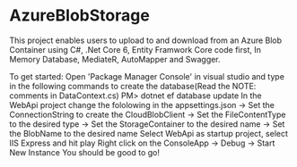 # AzureBlobStorage
This project enables users to upload to and download from an Azure Blob Container using C#, .Net Core 6, Entity Framwork Core code first, In Memory Database, MediateR, AutoMapper and Swagger.

To get started:
Open 'Package Manager Console' in visual studio and type in the following commands to create the database(Read the NOTE: comments in DataContext.cs)
PM> dotnet ef database update
In the WebApi project change the fololowing in the appsettings.json
-> Set the ConnectionString to create the CloudBlobClient
-> Set the FileContentType to the desired type
-> Set the StorageContainer to the desired name
-> Set the BlobName to the desired name
Select WebApi as startup project, select IIS Express and  hit play
Right click on the ConsoleApp -> Debug -> Start New Instance
You should be good to go!

